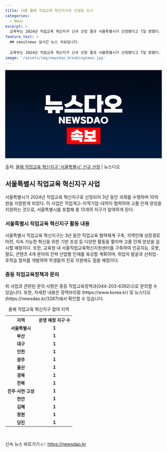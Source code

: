 ```yaml
---
title: 서울 올해 직업교육 혁신지구로 선정된 도시
categories:
  - News
excerpt: >
  교육부는 2024년 직업교육 혁신지구 신규 선정 결과 서울특별시가 선정됐다고 7일 밝혔다. 직업교육 혁신지구…
feature_text: >
  ## seoulnews 실시간 뉴스 속보입니다.

  교육부는 2024년 직업교육 혁신지구 신규 선정 결과 서울특별시가 선정됐다고 7일 밝혔다. 직업교육 혁신지구…
image: '/assets/img/newsdao_breakingnews.jpg'
---
```


![뉴스다오 속보](/assets/img/newsdao_breakingnews.jpg)

<p>출처: <a href="https://newsdao.kr/3287" rel="dofollow">올해 직업교육 혁신지구 ‘서울특별시’ 신규 선정</a> | 뉴스다오</p>

<h2 data-ke-size="size26">서울특별시 직업교육 혁신지구 사업</h2>
<p data-ke-size="size16">서울특별시가 2024년 직업교육 혁신지구로 선정되어 3년 동안 과제를 수행하며 10억 원을 지원받게 되었다. 이 사업은 직업계고-지역기업-대학이 협력하여 고졸 인재 양성을 지원하는 것으로, 서울특별시를 포함해 총 13개의 지구가 참여하게 된다.</p>

<h3 data-ke-size="size24">서울특별시 직업교육 혁신지구 활동 내용</h3>
<p data-ke-size="size16">서울특별시 직업교육 혁신지구는 3년 동안 직업교육 협력체계 구축, 지역인재 성장경로 마련, 지속 가능한 혁신을 위한 기반 조성 등 다양한 활동을 펼치며 고졸 인재 양성을 실시할 예정이다. 또한, 교육청 내 서울직업교육혁신지원센터를 구축하여 인공지능, 로봇, 철도, 콘텐츠 4개 분야의 전략 산업별 인재를 육성할 계획이며, 취업처 발굴과 선취업-후학습 절차를 개발하여 학생들의 진로 지원에도 힘쓸 예정이다.</p>

<h3 data-ke-size="size24">중등 직업교육정책과 문의</h3>
<p data-ke-size="size16">위 사업과 관련된 문의 사항은 중등 직업교육정책과(044-203-6392)으로 문의할 수 있습니다. 또한, 자세한 내용은 정책브리핑 (https://www.korea.kr) 및 뉴스다오(https://newsdao.kr/3287)에서 확인할 수 있습니다.</p>

<table>
    <caption>올해 직업교육 혁신지구 참여 지역</caption>
    <tr>
        <th>지역</th>
        <th>운영 예정 지구 수</th>
    </tr>
    <tr>
        <td style="text-align: center; height: 17px;"><b>서울특별시</b></td>
        <td style="text-align: center; height: 17px;"><b>1</b></td>
    </tr>
    <tr>
        <td style="text-align: center; height: 17px;"><b>부산</b></td>
        <td style="text-align: center; height: 17px;"><b>1</b></td>
    </tr>
    <tr>
        <td style="text-align: center; height: 17px;"><b>대구</b></td>
        <td style="text-align: center; height: 17px;"><b>1</b></td>
    </tr>
    <tr>
        <td style="text-align: center; height: 17px;"><b>인천</b></td>
        <td style="text-align: center; height: 17px;"><b>1</b></td>
    </tr>
    <tr>
        <td style="text-align: center; height: 17px;"><b>광주</b></td>
        <td style="text-align: center; height: 17px;"><b>1</b></td>
    </tr>
    <tr>
        <td style="text-align: center; height: 17px;"><b>울산</b></td>
        <td style="text-align: center; height: 17px;"><b>1</b></td>
    </tr>
    <tr>
        <td style="text-align: center; height: 17px;"><b>경북</b></td>
        <td style="text-align: center; height: 17px;"><b>1</b></td>
    </tr>
    <tr>
        <td style="text-align: center; height: 17px;"><b>전북</b></td>
        <td style="text-align: center; height: 17px;"><b>1</b></td>
    </tr>
    <tr>
        <td style="text-align: center; height: 17px;"><b>진주·사천·고성</b></td>
        <td style="text-align: center; height: 17px;"><b>1</b></td>
    </tr>
    <tr>
        <td style="text-align: center; height: 17px;"><b>천안</b></td>
        <td style="text-align: center; height: 17px;"><b>1</b></td>
    </tr>
    <tr>
        <td style="text-align: center; height: 17px;"><b>김해</b></td>
        <td style="text-align: center; height: 17px;"><b>1</b></td>
    </tr>
    <tr>
        <td style="text-align: center; height: 17px;"><b>창원</b></td>
        <td style="text-align: center; height: 17px;"><b>1</b></td>
    </tr>
    <tr>
        <td style="text-align: center; height: 17px;"><b>당진</b></td>
        <td style="text-align: center; height: 17px;"><b>1</b></td>
    </tr>
</table>
<p data-ke-size="size16">&nbsp;</p> 

신속 뉴스 바로가기 👉 <a href="https://newsdao.kr" rel="dofollow">https://newsdao.kr</a>


